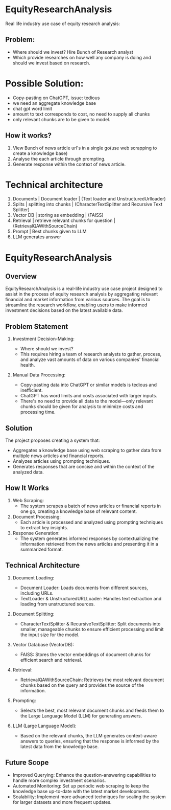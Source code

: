 # EquityResearchAnalysis
 
 Real life industry use case of equity research analysis:


 ## Problem:
 * Where should we invest? Hire Bunch of Research analyst
 * Which provide researches on how well any company is doing and should we invest based on research.

 # Possible Solution:
 * Copy-pasting on ChatGPT, issue: tedious 
 * we need an aggregate knowledge base
 * chat gpt word limit
 * amount to text corresponds to cost, no need to supply all chunks 
 * only relevant chunks are to be given to model.

 ## How it works?

 1. View Bunch of news article url's in a single go(use web scrapping to create a knowledge base)
 2. Analyse the each article through prompting.
 3. Generate response within the context of news article.

# Technical architecture
1. Documents | Document loader | (Text loader and UnstructuredUrlloader)
2. Splits | splitting into chunks | (CharacterTextSplitter and Recursive Text Splitter)
3. Vector DB | storing as embedding | (FAISS)
4. Retrieval | retrieve relevant chunks for question | (RetrievalQAWithSourceChain)
5. Prompt | Best chunks given to LLM
6. LLM generates answer

# EquityResearchAnalysis
## Overview
EquityResearchAnalysis is a real-life industry use case project designed to assist in the process of equity research analysis by aggregating relevant financial and market information from various sources. The goal is to streamline the research workflow, enabling users to make informed investment decisions based on the latest available data.

## Problem Statement
1. Investment Decision-Making:

    * Where should we invest?
    * This requires hiring a team of research analysts to gather, process, and analyze vast amounts of data on various companies' financial health.

2. Manual Data Processing:

    * Copy-pasting data into ChatGPT or similar models is tedious and inefficient.
    * ChatGPT has word limits and costs associated with larger inputs.
    * There's no need to provide all data to the model—only relevant chunks should be given for analysis to minimize costs and processing time.

## Solution
The project proposes creating a system that:

* Aggregates a knowledge base using web scraping to gather data from multiple news articles and financial reports.
* Analyzes articles using prompting techniques.
* Generates responses that are concise and within the context of the analyzed data.
## How It Works
1. Web Scraping:
    * The system scrapes a batch of news articles or financial reports in one go, creating a knowledge base of relevant content.
2. Document Processing:
    * Each article is processed and analyzed using prompting techniques to extract key insights.
3. Response Generation:
    * The system generates informed responses by contextualizing the information retrieved from the news articles and presenting it in a summarized format.
## Technical Architecture
1. Document Loading:

    * Document Loader: Loads documents from different sources, including URLs.
    * TextLoader & UnstructuredURLLoader: Handles text extraction and loading from unstructured sources.
2. Document Splitting:

    * CharacterTextSplitter & RecursiveTextSplitter: Split documents into smaller, manageable chunks to ensure efficient processing and limit the input size for the model.
3. Vector Database (VectorDB):

    * FAISS: Stores the vector embeddings of document chunks for efficient search and retrieval.
4. Retrieval:

    * RetrievalQAWithSourceChain: Retrieves the most relevant document chunks based on the query and provides the source of the information.
5. Prompting:

    * Selects the best, most relevant document chunks and feeds them to the Large Language Model (LLM) for generating answers.
6. LLM (Large Language Model):

    * Based on the relevant chunks, the LLM generates context-aware answers to queries, ensuring that the response is informed by the latest data from the knowledge base.

## Future Scope
* Improved Querying: Enhance the question-answering capabilities to handle more complex investment scenarios.
* Automated Monitoring: Set up periodic web scraping to keep the knowledge base up-to-date with the latest market developments.
* Scalability: Implement more advanced techniques for scaling the system for larger datasets and more frequent updates.



